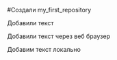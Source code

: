 #Создали my_first_repository

Добавили текст

Добавили текст через веб браузер

Добавим текст локально